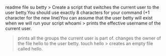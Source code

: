 readme file
su betty > Create a script that switches the current user to the user betty.You should use exactly 8 characters for your command (+1 character for the new line)You can assume that the user betty will exist when we will run your script
whoami > prints the effective username of the current user.
> prints all the groups the current user is part of.
> changes the owner of the file hello to the user betty.
touch hello > creates an empty file called hello.

